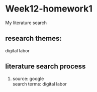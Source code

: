 # Week12-homework1
My literature search

## research themes:
digital labor

## literature search process
1. source: google  
   search terms: digital labor
